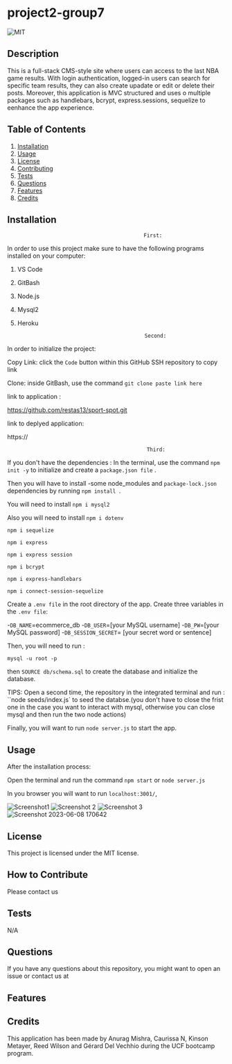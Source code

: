 # project2-group7


![MIT](https://img.shields.io/badge/license-MIT-green)


## Description


This is a full-stack CMS-style  site where users can access to the last NBA game results. With login authentication, logged-in users  can search for specific team results,  they can also create upadate or edit or delete their posts.
Moreover, this application is MVC structured and  uses o multiple packages such as handlebars, bcrypt, express.sessions, sequelize  to eenhance the app experience.


## Table of Contents 


 
  1. [Installation](#installation)
  2. [Usage](#usage)
  3. [License](#license)
  4. [Contributing](#contributing)
  5. [Tests](#tests)
  6. [Questions](#questions)
  7. [Features](#features)
  8. [Credits](#credits)

## Installation

 

                                                First:

In order to use this project make sure to have the following programs installed on your computer:

1. VS Code

2. GitBash

3. Node.js

4. Mysql2

5. Heroku







                                                Second:

In order to initialize the project:


Copy Link: click the `Code` button within this GitHub SSH repository to copy link

Clone: inside GitBash, use the command `git clone paste link here`



link to application : 

https://github.com/restas13/sport-spot.git



link to deplyed application:


https://












                                                 Third: 

If you don't have the dependencies :
In the terminal, use the command `npm init -y` to initialize and create a `package.json file` .

Then you will have to install 
-some node_modules and `package-lock.json` dependencies by running `npm install `.


You will need to install `npm i mysql2` 

Also you will need to install `npm i dotenv`


`npm i sequelize`

`npm i express`

`npm i express session`

`npm i bcrypt`

`npm i express-handlebars`

`npm i connect-session-sequelize`



Create a `.env file` in the root directory of the app.
Create three variables in the `.env file`:

-`DB_NAME`=ecommerce_db
-`DB_USER`=[your MySQL username]
-`DB_PW`=[your MySQL password]
-`DB_SESSION_SECRET`= [your secret word or sentence]

 


Then, you will need to run :

`mysql -u root -p`

then
`SOURCE db/schema.sql` to create the database and initialize the database.


TIPS: Open a second time, the repository in the integrated terminal and run : ``node seeds/index.js` to seed the databse.(you don't have to close the frist one in the case you want to interact with mysql, otherwise you can close mysql and then run  the two node actions)



Finally, you will want to run `node server.js` to start the app.



## Usage

After the installation process:

Open the terminal  and run the command `npm start` or `node server.js`

In you browser you will want to run `localhost:3001/`,

![Screenshot1](https://github.com/restas13/sport-spot/assets/120201085/04c18cc8-8d2b-409d-8a2d-2dba893568d8)
![Screenshot 2](https://github.com/restas13/sport-spot/assets/120201085/cfa72ed4-7e0d-4303-a778-4fc080d3eeb6)
![Screenshot 3](https://github.com/restas13/sport-spot/assets/120201085/8acee9fa-7a87-4787-8294-d2118e09fe28)
![Screenshot 2023-06-08 170642](https://github.com/restas13/sport-spot/assets/120201085/64a76672-1edf-4b6d-8b64-6c2c656f082c)





## License

This project is licensed under the MIT license.

## How to Contribute

Please contact us

## Tests

N/A

## Questions

If you have any questions about this repository, you might want to open an issue or contact us at 

## Features


## Credits

This application has been made by  Anurag Mishra, Caurissa N, Kinson Metayer, Reed Wilson and Gérard Del Vechhio  during the UCF bootcamp program.
 
